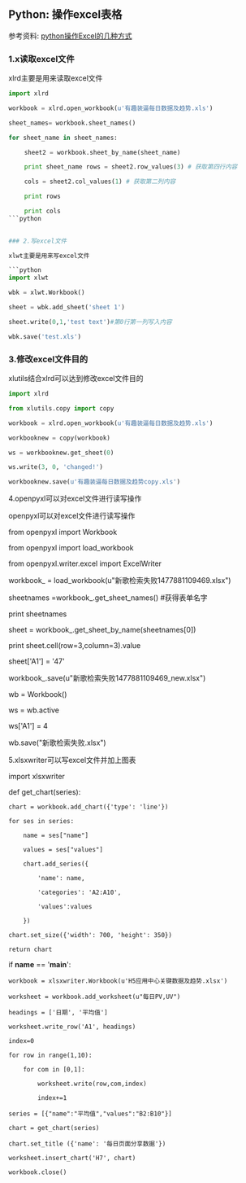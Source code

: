 ## Python: 操作excel表格

参考资料: [python操作Excel的几种方式](https://www.cnblogs.com/lingwang3/p/6416023.html)

### 1.x读取excel文件

xlrd主要是用来读取excel文件

```python
import xlrd

workbook = xlrd.open_workbook(u'有趣装逼每日数据及趋势.xls')

sheet_names= workbook.sheet_names()

for sheet_name in sheet_names:

　　 sheet2 = workbook.sheet_by_name(sheet_name)

　　 print sheet_name rows = sheet2.row_values(3) # 获取第四行内容

　　 cols = sheet2.col_values(1) # 获取第二列内容

　　 print rows

　　 print cols
```python
 

### 2.写excel文件

xlwt主要是用来写excel文件

```python
import xlwt

wbk = xlwt.Workbook()

sheet = wbk.add_sheet('sheet 1')

sheet.write(0,1,'test text')#第0行第一列写入内容

wbk.save('test.xls')
```
 

### 3.修改excel文件目的

xlutils结合xlrd可以达到修改excel文件目的

```python
import xlrd

from xlutils.copy import copy

workbook = xlrd.open_workbook(u'有趣装逼每日数据及趋势.xls')

workbooknew = copy(workbook)

ws = workbooknew.get_sheet(0)

ws.write(3, 0, 'changed!')

workbooknew.save(u'有趣装逼每日数据及趋势copy.xls')
```

4.openpyxl可以对excel文件进行读写操作

openpyxl可以对excel文件进行读写操作



from openpyxl import Workbook

from openpyxl import load_workbook

from openpyxl.writer.excel import ExcelWriter 

 

workbook_ = load_workbook(u"新歌检索失败1477881109469.xlsx")

sheetnames =workbook_.get_sheet_names() #获得表单名字

print sheetnames

sheet = workbook_.get_sheet_by_name(sheetnames[0])

print sheet.cell(row=3,column=3).value

sheet['A1'] = '47' 

workbook_.save(u"新歌检索失败1477881109469_new.xlsx")  

wb = Workbook()

ws = wb.active

ws['A1'] = 4

wb.save("新歌检索失败.xlsx") 

     

5.xlsxwriter可以写excel文件并加上图表

import xlsxwriter

 

def get_chart(series):

    chart = workbook.add_chart({'type': 'line'})

    for ses in series:

        name = ses["name"]

        values = ses["values"]

        chart.add_series({ 

            'name': name,

            'categories': 'A2:A10',

            'values':values

        })  

    chart.set_size({'width': 700, 'height': 350}) 

    return chart

 

if __name__ == '__main__':

    workbook = xlsxwriter.Workbook(u'H5应用中心关键数据及趋势.xlsx') 

    worksheet = workbook.add_worksheet(u"每日PV,UV")

    headings = ['日期', '平均值']

    worksheet.write_row('A1', headings)

    index=0

    for row in range(1,10):

        for com in [0,1]:

            worksheet.write(row,com,index)

            index+=1  

    series = [{"name":"平均值","values":"B2:B10"}]

    chart = get_chart(series)

    chart.set_title ({'name': '每日页面分享数据'})  

    worksheet.insert_chart('H7', chart)

    workbook.close()